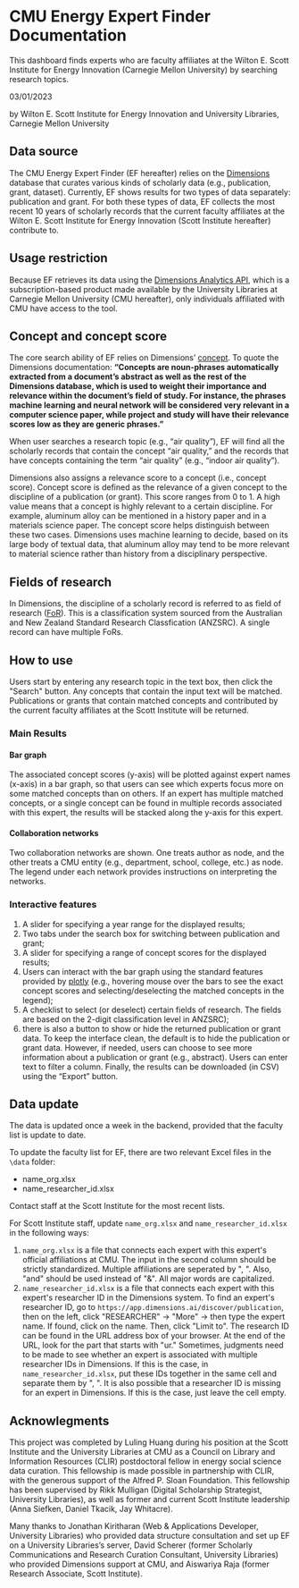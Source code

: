 # CMU Energy Expert Finder Documentation
This dashboard finds experts who are faculty affiliates at the Wilton E. Scott Institute for Energy Innovation (Carnegie Mellon University) by searching research topics. 

03/01/2023

by Wilton E. Scott Institute for Energy Innovation and University Libraries, Carnegie Mellon University

## Data source
The CMU Energy Expert Finder (EF hereafter) relies on the [Dimensions](https://www.dimensions.ai/) database that curates various kinds of scholarly data (e.g., publication, grant, dataset). Currently, EF shows results for two types of data separately: publication and grant. For both these types of data, EF collects the most recent 10 years of scholarly records that the current faculty affiliates at the Wilton E. Scott Institute for Energy Innovation (Scott Institute hereafter) contribute to.

## Usage restriction
Because EF retrieves its data using the [Dimensions Analytics API](https://docs.dimensions.ai/dsl/api.html#api-access), which is a subscription-based product made available by the University Libraries at Carnegie Mellon University (CMU hereafter), only individuals affiliated with CMU have access to the tool.

## Concept and concept score
The core search ability of EF relies on Dimensions’ [concept](https://docs.dimensions.ai/dsl/language.html#searching-using-concepts). To quote the Dimensions documentation: <b>“Concepts are noun-phrases automatically extracted from a document’s abstract as well as the rest of the Dimensions database, which is used to weight their importance and relevance within the document’s field of study. For instance, the phrases machine learning and neural network will be considered very relevant in a computer science paper, while project and study will have their relevance scores low as they are generic phrases.”</b>

When user searches a research topic (e.g., “air quality”), EF will find all the scholarly records that contain the concept “air quality,” and the records that have concepts containing the term “air quality” (e.g., “indoor air quality”).

Dimensions also assigns a relevance score to a concept (i.e., concept score). Concept score is defined as the relevance of a given concept to the discipline of a publication (or grant). This score ranges from 0 to 1. A high value means that a concept is highly relevant to a certain discipline. For example, aluminum alloy can be mentioned in a history paper and in a materials science paper. The concept score helps distinguish between these two cases. Dimensions uses machine learning to decide, based on its large body of textual data, that aluminum alloy may tend to be more relevant to material science rather than history from a disciplinary perspective.

## Fields of research
In Dimensions, the discipline of a scholarly record is referred to as field of research ([FoR](https://plus.dimensions.ai/support/solutions/articles/23000018826-what-is-the-background-behind-the-fields-of-research-for-classification-system-)). This is a classification system sourced from the Australian and New Zealand Standard Research Classfication (ANZSRC). A single record can have multiple FoRs.

## How to use
Users start by entering any research topic in the text box, then click the "Search" button. Any concepts that contain the input text will be matched. Publications or grants that contain matched concepts and contributed by the current faculty affiliates at the Scott Institute will be returned. 

### Main Results
#### Bar graph
The associated concept scores (y-axis) will be plotted against expert names (x-axis) in a bar graph, so that users can see which experts focus more on some matched concepts than on others. If an expert has multiple matched concepts, or a single concept can be found in multiple records associated with this expert, the results will be stacked along the y-axis for this expert.

#### Collaboration networks
Two collaboration networks are shown. One treats author as node, and the other treats a CMU entity (e.g., department, school, college, etc.) as node. The legend under each network provides instructions on interpreting the networks.

### Interactive features
1. A slider for specifying a year range for the displayed results;
2. Two tabs under the search box for switching between publication and grant;
3. A slider for specifying a range of concept scores for the displayed results;
4. Users can interact with the bar graph using the standard features provided by [plotly](https://plotly.com/python/bar-charts/) (e.g., hovering mouse over the bars to see the exact concept scores and selecting/deselecting the matched concepts in the legend);
5. A checklist to select (or deselect) certain fields of research. The fields are based on the 2-digit classification level in ANZSRC);
6. there is also a button to show or hide the returned publication or grant data. To keep the interface clean, the default is to hide the publication or grant data. However, if needed, users can choose to see more information about a publication or grant (e.g., abstract). Users can enter text to filter a column. Finally, the results can be downloaded (in CSV) using the “Export” button.

## Data update
The data is updated once a week in the backend, provided that the faculty list is update to date.

To update the faculty list for EF, there are two relevant Excel files in the `\data` folder:
* name_org.xlsx
* name_researcher_id.xlsx

Contact staff at the Scott Institute for the most recent lists.

For Scott Institute staff, update `name_org.xlsx` and `name_researcher_id.xlsx` in the following ways:

1. `name_org.xlsx` is a file that connects each expert with this expert's official affiliations at CMU. The input in the second column should be strictly standardized. Multiple affiliations are seperated by ", ". Also, "and" should be used instead of "&". All major words are capitalized.
2. `name_researcher_id.xlsx` is a file that connects each expert with this expert's researcher ID in the Dimensions system. To find an expert's researcher ID, go to `https://app.dimensions.ai/discover/publication`, then on the left, click "RESEARCHER" -> "More" -> then type the expert name. If found, click on the name. Then, click "Limit to". The research ID can be found in the URL address box of your browser. At the end of the URL, look for the part that starts with "ur." Sometimes, judgments need to be made to see whether an expert is associated with multiple researcher IDs in Dimensions. If this is the case, in `name_researcher_id.xlsx`, put these IDs together in the same cell and separate them by ", ". It is also possible that a researcher ID is missing for an expert in Dimensions. If this is the case, just leave the cell empty.  

## Acknowlegments
This project was completed by Luling Huang during his position at the Scott Institute and the University Libraries at CMU as a Council on Library and Information Resources (CLIR) postdoctoral fellow in energy social science data curation. This fellowship is made possible in partnership with CLIR, with the generous support of the Alfred P. Sloan Foundation. This fellowship has been supervised by Rikk Mulligan (Digital Scholarship Strategist, University Libraries), as well as former and current Scott Institute leadership (Anna Siefken, Daniel Tkacik, Jay Whitacre).

Many thanks to Jonathan Kiritharan (Web & Applications Developer, University Libraries) who provided data structure consultation and set up EF on a University Libraries’s server, David Scherer (former Scholarly Communications and Research Curation Consultant, University Libraries) who provided Dimensions support at CMU, and Aiswariya Raja (former Research Associate, Scott Institute).  